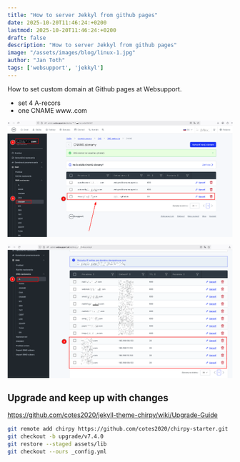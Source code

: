```yaml
---
title: "How to server Jekkyl from github pages"
date: 2025-10-20T11:46:24:+0200
lastmod: 2025-10-20T11:46:24:+0200
draft: false
description: "How to server Jekkyl from github pages"
image: "/assets/images/blog/linux-1.jpg"
author: "Jan Toth"
tags: ['websupport', 'jekkyl']
---
```


How to set custom domain at Github pages at Websupport.

- set 4 A-recors
- one CNAME www.<domain>.com

![Image](/assets/images/blog/ws-1.png)

![Image](/assets/images/blog/ws-2.png)


## Upgrade and keep up with changes

https://github.com/cotes2020/jekyll-theme-chirpy/wiki/Upgrade-Guide

```bash
git remote add chirpy https://github.com/cotes2020/chirpy-starter.git
git checkout -b upgrade/v7.4.0
git restore --staged assets/lib
git checkout --ours _config.yml

```
